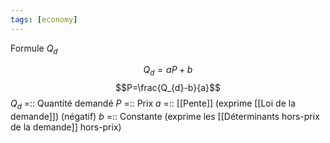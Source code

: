 ```yaml
---
tags: [economy] 
---
```


Formule $Q_d$

$$Q_d=aP+b$$
$$P=\frac{Q_{d}-b}{a}$$
$Q_d$ =:: Quantité demandé 
$P$ =:: Prix
$a$ =:: [[Pente]] (exprime [[Loi de la demande]]) (négatif)
$b$ =:: Constante (exprime les [[Déterminants hors-prix de la demande]] hors-prix)